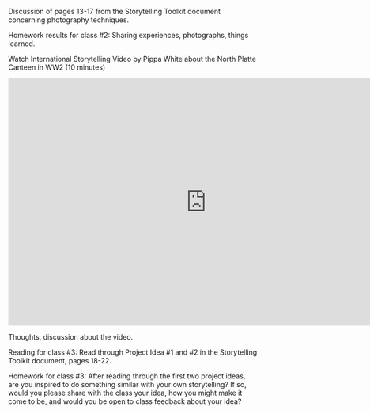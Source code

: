 Discussion of pages 13-17 from the Storytelling Toolkit document concerning photography techniques.

Homework results for class #2: Sharing experiences, photographs, things learned. 

Watch International Storytelling Video by Pippa White about the North Platte Canteen in WW2 (10 minutes)  

<iframe width="800" height="500" src="https://www.youtube.com/embed/av5k-yQzBJk" title="YouTube video player" frameborder="0" allow="accelerometer; autoplay; clipboard-write; encrypted-media; gyroscope; picture-in-picture" allowfullscreen></iframe>

Thoughts, discussion about the video.

Reading for class #3: Read through Project Idea #1 and #2 in the Storytelling Toolkit document, pages 18-22. 

Homework for class #3: After reading through the first two project ideas, are you inspired to do something similar with your own storytelling? If so, would you please share with the class your idea, how you might make it come to be, and would you be open to class feedback about your idea?  
